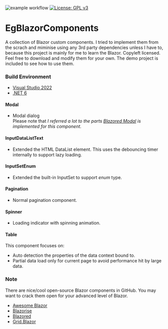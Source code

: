 ![example workflow](https://github.com/EugeneKim/EgBlazorComponents/actions/workflows/build.yml/badge.svg)
[![License: GPL v3](https://img.shields.io/badge/License-GPLv3-blue.svg)](https://www.gnu.org/licenses/gpl-3.0)

# EgBlazorComponents

A collection of Blazor custom components.
I tried to implement them from the scrach and miminise using any 3rd party dependencies unless I have to, because this project is mainly for me to learn the Blazor.
Copyleft licensed. Feel free to download and modify them for your own.
The demo project is included to see how to use them.

### Build Environment
- [Visual Studio 2022](https://visualstudio.microsoft.com/vs/)
- [.NET 6](https://dotnet.microsoft.com/download/dotnet/6.0)

#### Modal
- Modal dialog\
Please note that *I referred a lot to the parts [Blazored Modal](https://github.com/Blazored/Modal) is implemented for this component.*

#### InputDataListText
- Extended the HTML DataList element. This uses the debouncing timer internally to support lazy loading.

#### InputSetEnum
- Extended the built-in InputSet to support *enum* type.

#### Pagination
- Normal pagination component.

#### Spinner
- Loading indicator with spinning animation.

#### Table
This component focuses on:
- Auto detection the properties of the data context bound to.
- Partial data load only for current page to avoid performance hit by large data.

### Note
There are nice/cool open-source Blazor components in GitHub. You may want to crack them open for your advanced level of Blazor.

- [Awesome Blazor](https://github.com/AdrienTorris/awesome-blazor)
- [Blazorise](https://github.com/stsrki/Blazorise)
- [Blazored](https://github.com/Blazored)
- [Grid.Blazor](https://github.com/gustavnavar/Grid.Blazor)
